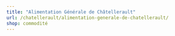 ```yaml
---
title: "Alimentation Générale de Châtellerault"
url: /chatellerault/alimentation-generale-de-chatellerault/
shop: commodité
---
```

